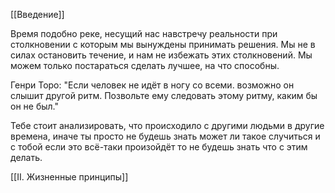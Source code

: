 [[Введение]]

Время подобно реке, несущий нас навстречу реальности при столкновении с которым мы вынуждены принимать решения. Мы не в силах остановить течение, и нам не избежать этих столкновений. Мы можем только постараться сделать лучшее, на что способны.

Генри Торо:  "Если человек не идёт в ногу со всеми. возможно он слышит другой ритм. Позвольте ему следовать этому ритму, каким бы он не был."

Тебе стоит анализировать, что происходило с другими людьми в другие времена, иначе ты просто не будешь знать может ли такое случиться и с тобой если это всё-таки произойдёт то не будешь знать что с этим делать.


[[II. Жизненные принципы]]